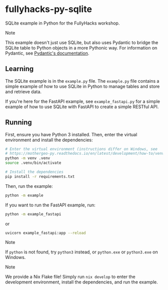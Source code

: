 # fullyhacks-py-sqlite

SQLite example in Python for the FullyHacks workshop.

> [!NOTE]
> This example doesn't just use SQLite, but also uses Pydantic to bridge the
> SQLite table to Python objects in a more Pythonic way. For information on
> Pydantic, see [Pydantic's documentation](https://docs.pydantic.dev/latest/).

## Learning

The SQLite example is in the `example.py` file. The `example.py` file contains a
simple example of how to use SQLite in Python to manage tables and store and
retrieve data.

If you're here for the FastAPI example, see `example_fastapi.py` for a simple
example of how to use SQLite with FastAPI to create a simple RESTful API.

## Running

First, ensure you have Python 3 installed. Then, enter the virtual environment
and install the dependencies:

```sh
# Enter the virtual environment (instructions differ on Windows, see
# https://mothergeo-py.readthedocs.io/en/latest/development/how-to/venv-win.html)
python -m venv .venv
source .venv/bin/activate

# Install the dependencies
pip install -r requirements.txt
```

Then, run the example:

```sh
python -m example
```

If you want to run the FastAPI example, run:

```sh
python -m example_fastapi
```

or

```sh
uvicorn example_fastapi:app --reload
```

> [!NOTE]
> If `python` is not found, try `python3` instead, or `python.exe` or
> `python3.exe` on Windows.

> [!NOTE]
> We provide a Nix Flake file! Simply run `nix develop` to enter the development
> environment, install the dependencies, and run the example.
